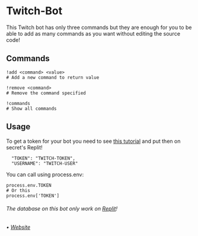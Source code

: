 # Twitch-Bot
This Twitch bot has only three commands but they are enough for you to be able to add as many commands as you want without editing the source code!
## Commands
```
!add <command> <value>
# Add a new command to return value

!remove <command>
# Remove the command specified

!commands
# Show all commands 
```
## Usage
To get a token for your bot you need to see [this tutorial](https://dev.twitch.tv/docs/authentication) and put then on secret's Replit!
```
  "TOKEN": "TWITCH-TOKEN",
  "USERNAME": "TWITCH-USER"
```
You can call using process.env:
```
process.env.TOKEN
# Or this
process.env['TOKEN']
```
###### The database on this bot only work on [Replit](https://replit.com/repls)!
###### • [Website](https://www.gurizenit.tk)